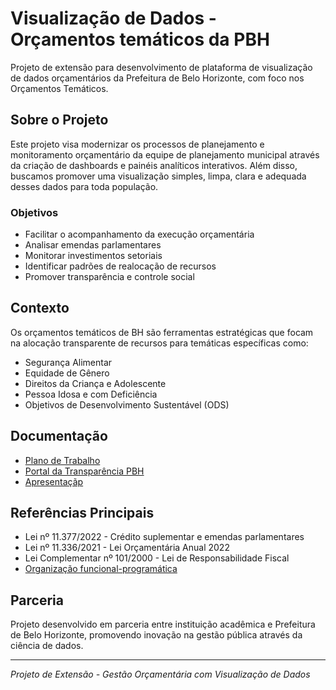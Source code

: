 
# Visualização de Dados - Orçamentos temáticos da PBH

Projeto de extensão para desenvolvimento de plataforma de visualização de dados orçamentários da Prefeitura de Belo Horizonte, com foco nos Orçamentos Temáticos.

## Sobre o Projeto

Este projeto visa modernizar os processos de planejamento e monitoramento orçamentário da equipe de planejamento municipal através da criação de dashboards e painéis analíticos interativos.
Além disso, buscamos promover uma visualização simples, limpa, clara e adequada desses dados para toda população.

### Objetivos

- Facilitar o acompanhamento da execução orçamentária
- Analisar emendas parlamentares
- Monitorar investimentos setoriais
- Identificar padrões de realocação de recursos
- Promover transparência e controle social

## Contexto

Os orçamentos temáticos de BH são ferramentas estratégicas que focam na alocação transparente de recursos para temáticas específicas como:
- Segurança Alimentar
- Equidade de Gênero
- Direitos da Criança e Adolescente
- Pessoa Idosa e com Deficiência
- Objetivos de Desenvolvimento Sustentável (ODS)


## Documentação

- [Plano de Trabalho](https://app.clickup.com/90132289001/v/l/6-901318770481-1)
- [Portal da Transparência PBH](https://prefeitura.pbh.gov.br/transparencia)
- [Apresentaçãp](https://www.figma.com/slides/xp2YmA8L30zoKcFNK09OPW/ProjetoIII_pbh?node-id=1-266&t=zjU17AKVKpO52G7q-0)

## Referências Principais

- Lei nº 11.377/2022 - Crédito suplementar e emendas parlamentares
- Lei nº 11.336/2021 - Lei Orçamentária Anual 2022
- Lei Complementar nº 101/2000 - Lei de Responsabilidade Fiscal
- [Organização funcional-programática](https://www.lrf.com.br/mp_op_classificacao_funcional_programatica.html)

## Parceria

Projeto desenvolvido em parceria entre instituição acadêmica e Prefeitura de Belo Horizonte, promovendo inovação na gestão pública através da ciência de dados.

---

*Projeto de Extensão - Gestão Orçamentária com Visualização de Dados*
